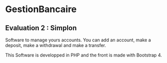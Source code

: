 # GestionBancaire
## Evaluation 2 : Simplon

Software to manage yours accounts. You can add an account, make a deposit, make a withdrawal and make a transfer.

This Software is developped in PHP and the front is made with Bootstrap 4.
